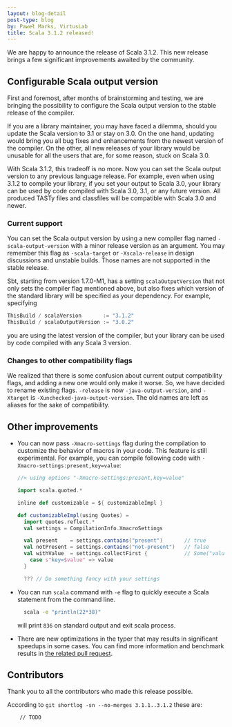 ```yaml
---
layout: blog-detail
post-type: blog
by: Paweł Marks, VirtusLab
title: Scala 3.1.2 released!
---
```


We are happy to announce the release of Scala 3.1.2. This new release brings a few significant improvements awaited by the community.

## Configurable Scala output version

First and foremost, after months of brainstorming and testing, we are bringing the possibility to configure the Scala output version to the stable release of the compiler.

If you are a library maintainer, you may have faced a dilemma, should you update the Scala version to 3.1 or stay on 3.0. On the one hand, updating would bring you all bug fixes and enhancements from the newest version of the compiler. On the other, all new releases of your library would be unusable for all the users that are, for some reason, stuck on Scala 3.0.

With Scala 3.1.2, this tradeoff is no more. Now you can set the Scala output version to any previous language release. For example, even when using 3.1.2 to compile your library, if you set your output to Scala 3.0, your library can be used by code compiled with Scala 3.0, 3.1, or any future version. All produced TASTy files and classfiles will be compatible with Scala 3.0 and newer.

### Current support

You can set the Scala output version by using a new compiler flag named `-scala-output-version` with a minor release version as an argument. You may remember this flag as `-scala-target` or `-Xscala-release` in design discussions and unstable builds. Those names are not supported in the stable release.

Sbt, starting from version 1.7.0-M1, has a setting `scalaOutputVersion` that not only sets the compiler flag mentioned above, but also fixes which version of the standard library will be specified as your dependency. For example, specifying

```scala
ThisBuild / scalaVersion       := "3.1.2"
ThisBuild / scalaOutputVersion := "3.0.2"
```

you are using the latest version of the compiler, but your library can be used by code compiled with any Scala 3 version.

### Changes to other compatibility flags

We realized that there is some confusion about current output compatibility flags, and adding a new one would only make it worse. So, we have decided to rename existing flags. `-release` is now `-java-output-version`, and `-Xtarget` is `-Xunchecked-java-output-version`. The old names are left as aliases for the sake of compatibility.

## Other improvements

- You can now pass `-Xmacro-settings` flag during the compilation to customize the behavior of macros in your code. This feature is still experimental.
  For example, you can compile following code with `-Xmacro-settings:present,key=value`:

  ```scala
  //> using options "-Xmacro-settings:present,key=value"

  import scala.quoted.*

  inline def customizable = ${ customizableImpl }

  def customizableImpl(using Quotes) =
    import quotes.reflect.*
    val settings = CompilationInfo.XmacroSettings

    val present    = settings.contains("present")       // true
    val notPresent = settings.contains("not-present")   // false
    val withValue  = settings.collectFirst {            // Some("value")
      case s"key=$value" => value
    }

    ??? // Do something fancy with your settings
  ```

- You can run `scala` command with `-e` flag to quickly execute a Scala statement from the command line.

  ```sh
    scala -e "println(22*38)"
  ```

  will print `836` on standard output and exit scala process.

- There are new optimizations in the typer that may results in significant speedups in some cases. You can find more information and benchmark results in [the related pull request](https://github.com/lampepfl/dotty/pull/13637).

## Contributors

Thank you to all the contributors who made this release possible.

According to `git shortlog -sn --no-merges 3.1.1..3.1.2` these are:

```
    // TODO
```
